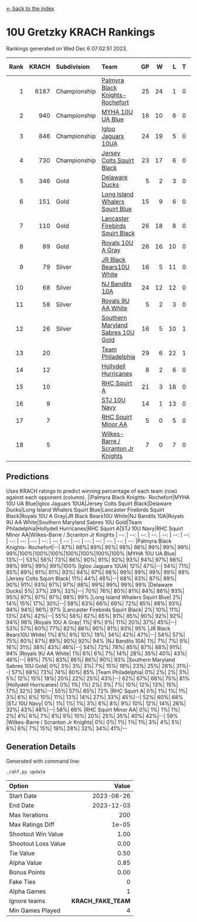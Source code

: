 [<- back to the index](readme.md)
# 10U Gretzky KRACH Rankings
Rankings generated on Wed Dec  6 07:02:51 2023.

Rank|KRACH|Subdivision|Team|GP|W|L|T|OTW|OTL|SoS|Exp Wins|Win Diff
---:|---:|:---|:---|---:|---:|---:|---:|---:|---:|---:|---:|---:
1|6187|Championship|[Palmyra Black Knights- Rochefort](https://gamesheetstats.com/seasons/3659/teams/140260/schedule)|25|24|1|0|0|1|305|24.8|-0.0
2|940|Championship|[MYHA 10U UA Blue](https://gamesheetstats.com/seasons/3659/teams/140258/schedule)|16|10|6|0|0|0|1714|10.8|-0.0
3|846|Championship|[Igloo Jaguars 10UA](https://gamesheetstats.com/seasons/3659/teams/140253/schedule)|24|19|5|0|0|1|508|19.8|-0.0
4|730|Championship|[Jersey Colts Squirt Black](https://gamesheetstats.com/seasons/3659/teams/140254/schedule)|23|17|6|0|1|0|772|17.8|-0.0
5|346|Gold|[Delaware Ducks](https://gamesheetstats.com/seasons/3659/teams/140218/schedule)|5|2|3|0|0|0|3116|2.8|-0.0
6|151|Gold|[Long Island Whalers Squirt Blue](https://gamesheetstats.com/seasons/3659/teams/140257/schedule)|15|9|6|0|0|0|900|9.9|0.0
7|110|Gold|[Lancaster Firebirds Squirt Black](https://gamesheetstats.com/seasons/3659/teams/140256/schedule)|26|18|8|0|2|1|338|18.9|0.0
8|89|Gold|[Royals 10U A Gray](https://gamesheetstats.com/seasons/3659/teams/140262/schedule)|26|16|10|0|1|1|382|16.9|0.0
9|79|Silver|[JR Black Bears10U White](https://gamesheetstats.com/seasons/3659/teams/140255/schedule)|16|5|11|0|1|1|1371|5.9|0.0
10|68|Silver|[NJ Bandits 10A](https://gamesheetstats.com/seasons/3659/teams/140259/schedule)|24|12|12|0|0|1|243|12.9|0.0
11|58|Silver|[Royals 9U AA White](https://gamesheetstats.com/seasons/3659/teams/140225/schedule)|5|2|3|0|0|0|269|2.9|0.0
12|26|Silver|[Southern Maryland Sabres 10U Gold](https://gamesheetstats.com/seasons/3659/teams/140263/schedule)|16|5|10|1|2|0|147|6.4|0.0
13|20||[Team Philadelphia](https://gamesheetstats.com/seasons/3659/teams/140265/schedule)|29|6|22|1|0|2|823|7.4|0.0
14|12||[Hollydell Hurricanes](https://gamesheetstats.com/seasons/3659/teams/140220/schedule)|8|2|6|0|0|0|215|2.9|0.0
15|10||[RHC Squirt A](https://gamesheetstats.com/seasons/3659/teams/140261/schedule)|21|3|18|0|1|0|203|3.9|0.0
16|9||[STJ 10U Navy](https://gamesheetstats.com/seasons/3659/teams/140264/schedule)|14|1|13|0|0|0|1398|1.9|0.0
17|7||[RHC Squirt Minor AA](https://gamesheetstats.com/seasons/3659/teams/140224/schedule)|5|0|5|0|0|0|298|0.9|0.0
18|5||[Wilkes-Barre / Scranton Jr Knights](https://gamesheetstats.com/seasons/3659/teams/140228/schedule)|7|0|7|0|0|0|1599|0.9|0.0

## Predictions
Uses KRACH ratings to predict winning percentage of each team (row) against each opponent (column).
||Palmyra Black Knights- Rochefort|MYHA 10U UA Blue|Igloo Jaguars 10UA|Jersey Colts Squirt Black|Delaware Ducks|Long Island Whalers Squirt Blue|Lancaster Firebirds Squirt Black|Royals 10U A Gray|JR Black Bears10U White|NJ Bandits 10A|Royals 9U AA White|Southern Maryland Sabres 10U Gold|Team Philadelphia|Hollydell Hurricanes|RHC Squirt A|STJ 10U Navy|RHC Squirt Minor AA|Wilkes-Barre / Scranton Jr Knights
| --: | --: | --: | --: | --: | --: | --: | --: | --: | --: | --: | --: | --: | --: | --: | --: | --: | --: | --: 
|Palmyra Black Knights- Rochefort|--| 87%| 88%| 89%| 95%| 98%| 98%| 99%| 99%| 99%| 99%|100%|100%|100%|100%|100%|100%|100%
|MYHA 10U UA Blue| 13%|--| 53%| 56%| 73%| 86%| 90%| 91%| 92%| 93%| 94%| 97%| 98%| 99%| 99%| 99%| 99%|100%
|Igloo Jaguars 10UA| 12%| 47%|--| 54%| 71%| 85%| 89%| 91%| 91%| 93%| 94%| 97%| 98%| 99%| 99%| 99%| 99%| 99%
|Jersey Colts Squirt Black| 11%| 44%| 46%|--| 68%| 83%| 87%| 89%| 90%| 91%| 93%| 97%| 97%| 98%| 99%| 99%| 99%| 99%
|Delaware Ducks|  5%| 27%| 29%| 32%|--| 70%| 76%| 80%| 81%| 84%| 86%| 93%| 95%| 97%| 97%| 97%| 98%| 99%
|Long Island Whalers Squirt Blue|  2%| 14%| 15%| 17%| 30%|--| 58%| 63%| 66%| 69%| 72%| 85%| 88%| 93%| 94%| 94%| 96%| 97%
|Lancaster Firebirds Squirt Black|  2%| 10%| 11%| 13%| 24%| 42%|--| 55%| 58%| 62%| 65%| 81%| 85%| 90%| 92%| 92%| 94%| 96%
|Royals 10U A Gray|  1%|  9%|  9%| 11%| 20%| 37%| 45%|--| 53%| 57%| 60%| 77%| 82%| 88%| 90%| 91%| 93%| 95%
|JR Black Bears10U White|  1%|  8%|  9%| 10%| 19%| 34%| 42%| 47%|--| 54%| 57%| 75%| 80%| 87%| 89%| 90%| 92%| 94%
|NJ Bandits 10A|  1%|  7%|  7%|  9%| 16%| 31%| 38%| 43%| 46%|--| 54%| 72%| 78%| 85%| 87%| 88%| 91%| 94%
|Royals 9U AA White|  1%|  6%|  6%|  7%| 14%| 28%| 35%| 40%| 43%| 46%|--| 69%| 75%| 83%| 86%| 86%| 90%| 93%
|Southern Maryland Sabres 10U Gold|  0%|  3%|  3%|  3%|  7%| 15%| 19%| 23%| 25%| 28%| 31%|--| 57%| 68%| 73%| 74%| 80%| 85%
|Team Philadelphia|  0%|  2%|  2%|  3%|  5%| 12%| 15%| 18%| 20%| 22%| 25%| 43%|--| 62%| 67%| 68%| 75%| 81%
|Hollydell Hurricanes|  0%|  1%|  1%|  2%|  3%|  7%| 10%| 12%| 13%| 15%| 17%| 32%| 38%|--| 55%| 57%| 65%| 72%
|RHC Squirt A|  0%|  1%|  1%|  1%|  3%|  6%|  8%| 10%| 11%| 13%| 14%| 27%| 33%| 45%|--| 52%| 60%| 68%
|STJ 10U Navy|  0%|  1%|  1%|  1%|  3%|  6%|  8%|  9%| 10%| 12%| 14%| 26%| 32%| 43%| 48%|--| 58%| 66%
|RHC Squirt Minor AA|  0%|  1%|  1%|  1%|  2%|  4%|  6%|  7%|  8%|  9%| 10%| 20%| 25%| 35%| 40%| 42%|--| 59%
|Wilkes-Barre / Scranton Jr Knights|  0%|  0%|  1%|  1%|  1%|  3%|  4%|  5%|  6%|  6%|  7%| 15%| 19%| 28%| 32%| 34%| 41%|--

## Generation Details

Generated with command line:
```
./ahf.py update
```

| Option | Value |
| :----- | ----: |
| Start Date | 2023-08-26 |
| End Date | 2023-12-03 |
| Max Iterations | 200 |
| Max Ratings Diff | 1e-05 |
| Shootout Win Value | 1.00 |
| Shootout Loss Value | 0.00 |
| Tie Value | 0.50 |
| Alpha Value | 0.85 |
| Bonus Points | 0.00 |
| Fake Ties | 0 |
| Alpha Games | 1 |
| Ignore teams | __KRACH_FAKE_TEAM__ |
| Min Games Played | 4 |


